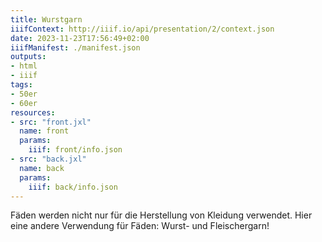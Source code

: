 ```yaml
---
title: Wurstgarn
iiifContext: http://iiif.io/api/presentation/2/context.json
date: 2023-11-23T17:56:49+02:00
iiifManifest: ./manifest.json
outputs:
- html
- iiif
tags:
- 50er
- 60er
resources:
- src: "front.jxl"
  name: front
  params:
    iiif: front/info.json
- src: "back.jxl"
  name: back
  params:
    iiif: back/info.json
---
```

Fäden werden nicht nur für die Herstellung von Kleidung verwendet.<!--more-->
Hier eine andere Verwendung für Fäden: Wurst- und Fleischergarn!
